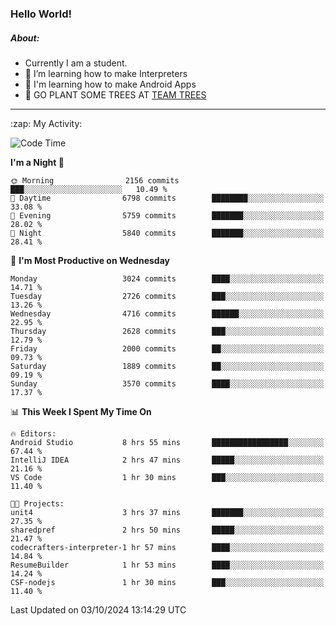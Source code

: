 ### Hello World!

##### About:
- Currently I am a student.
- 🌱 I’m learning how to make Interpreters
- 🌱 I'm learning how to make Android Apps
- 🌱 GO PLANT SOME TREES AT [TEAM TREES](https://teamtrees.org/)

---
  <summary>:zap: My Activity:</summary>
  
<!--START_SECTION:waka-->
![Code Time](http://img.shields.io/badge/Code%20Time-1%2C488%20hrs%2034%20mins-blue)

**I'm a Night 🦉** 

```text
🌞 Morning                2156 commits        ███░░░░░░░░░░░░░░░░░░░░░░   10.49 % 
🌆 Daytime                6798 commits        ████████░░░░░░░░░░░░░░░░░   33.08 % 
🌃 Evening                5759 commits        ███████░░░░░░░░░░░░░░░░░░   28.02 % 
🌙 Night                  5840 commits        ███████░░░░░░░░░░░░░░░░░░   28.41 % 
```
📅 **I'm Most Productive on Wednesday** 

```text
Monday                   3024 commits        ████░░░░░░░░░░░░░░░░░░░░░   14.71 % 
Tuesday                  2726 commits        ███░░░░░░░░░░░░░░░░░░░░░░   13.26 % 
Wednesday                4716 commits        ██████░░░░░░░░░░░░░░░░░░░   22.95 % 
Thursday                 2628 commits        ███░░░░░░░░░░░░░░░░░░░░░░   12.79 % 
Friday                   2000 commits        ██░░░░░░░░░░░░░░░░░░░░░░░   09.73 % 
Saturday                 1889 commits        ██░░░░░░░░░░░░░░░░░░░░░░░   09.19 % 
Sunday                   3570 commits        ████░░░░░░░░░░░░░░░░░░░░░   17.37 % 
```


📊 **This Week I Spent My Time On** 

```text
🔥 Editors: 
Android Studio           8 hrs 55 mins       █████████████████░░░░░░░░   67.44 % 
IntelliJ IDEA            2 hrs 47 mins       █████░░░░░░░░░░░░░░░░░░░░   21.16 % 
VS Code                  1 hr 30 mins        ███░░░░░░░░░░░░░░░░░░░░░░   11.40 % 

🐱‍💻 Projects: 
unit4                    3 hrs 37 mins       ███████░░░░░░░░░░░░░░░░░░   27.35 % 
sharedpref               2 hrs 50 mins       █████░░░░░░░░░░░░░░░░░░░░   21.47 % 
codecrafters-interpreter-1 hr 57 mins        ████░░░░░░░░░░░░░░░░░░░░░   14.84 % 
ResumeBuilder            1 hr 53 mins        ████░░░░░░░░░░░░░░░░░░░░░   14.24 % 
CSF-nodejs               1 hr 30 mins        ███░░░░░░░░░░░░░░░░░░░░░░   11.40 % 
```


 Last Updated on 03/10/2024 13:14:29 UTC
<!--END_SECTION:waka-->
